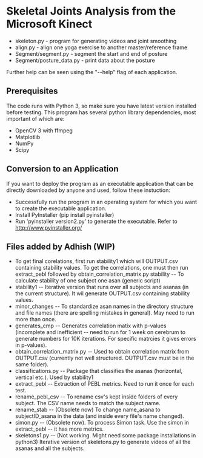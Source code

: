 # Skeletal Joints Analysis from the Microsoft Kinect

* skeleton.py - program for generating videos and joint smoothing
* align.py - align one yoga exercise to another master/reference frame
* Segment/segment.py - segment the start and end of posture
* Segment/posture_data.py - print data about the posture

Further help can be seen using the "--help" flag of each application. 

## Prerequisites

The code runs with Python 3, so make sure you have latest version installed before testing. This program has several python library dependencies, most important of which are:

* OpenCV 3 with ffmpeg
* Matplotlib 
* NumPy
* Scipy

## Conversion to an Application

If you want to deploy the program as an executable application that can be directly downloaded by anyone and used, follow these instuction:

* Successfully run the program in an operating system for which you want to create the executable application.
* Install PyInstaller (pip install pyinstaller)
* Run 'pyinstaller version2.py' to generate the executable. Refer to http://www.pyinstaller.org/


## Files added by Adhish (WIP)

* To get final corelations, first run stability1 which will OUTPUT.csv containing stability values. To get the correlations, one must then run extract_pebl followed by obtain_correlation_matrix.py
stability -- To calculate stability of one subject one asan (generic script)
* stability1 -- Iterative version that runs over all subjects and asanas (in the current structure). It wil generate OUTPUT.csv containing stability values. 
* minor_changes -- To standardize asan names in the directory structure and file names (there are spelling mistakes in general). May need to run more than once.
* generates_cmp -- Generates correlation matix with p-values (incomplete and inefficient -- need to run for 1 week on cerebrum to generate numbers for 10K iterations. For specific matrcies it gives errors in p-values).
* obtain_correlation_matrix.py -- Used to obtain correlation matrix from OUTPUT.csv (currently not well structured. OUTPUT.csv must be in the same folder).
* classifications.py -- Package that classifies the asanas (horizontal, vertical etc.). Used by stability1
* extract_pebl -- Extraction of PEBL metrics. Need to run it once for each test.
* rename_pebl_csv -- To rename csv's kept inside folders of every subject. The CSV name needs to match the subject name.
* rename_stab -- (Obsolete now) To change name_asana to subjectID_asana in the data (and inside every file's name changed).
* simon.py -- (Obsolete now). To process Simon task. Use the simon in extract_pebl -- it has more metrics.
* skeletons1.py -- (Not working. Might need some package installations in python3) Iterative version of skeletons.py to generate videos of all the asanas and all the subjects.



